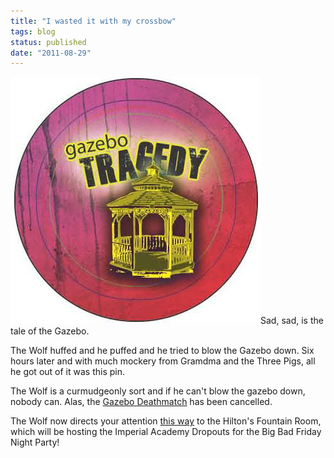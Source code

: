 ```yaml
---
title: "I wasted it with my crossbow"
tags: blog
status: published
date: "2011-08-29"
---
```


![Gazebo Tragedy](/images/Gazebo_Tragedy.jpg "Gazebo Tragedy")Sad, sad, is the tale of the Gazebo.

The Wolf huffed and he puffed and he tried to blow the Gazebo down. Six hours later and with much mockery from Gramdma and the Three Pigs, all he got out of it was this pin.

The Wolf is a curmudgeonly sort and if he can't blow the gazebo down, nobody can. Alas, the [Gazebo Deathmatch](http://www.bigbadcon.com/?p=104 "Gazebo Deathmatch") has been cancelled.

The Wolf now directs your attention [this way](http://www.bigbadcon.com/?p=174) to the Hilton's Fountain Room, which will be hosting the Imperial Academy Dropouts for the Big Bad Friday Night Party!
